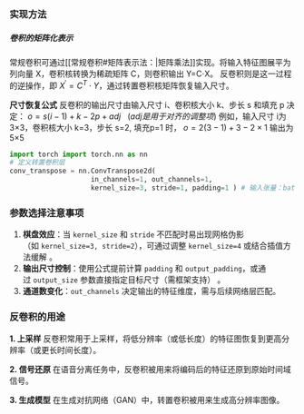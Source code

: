 
### **实现方法**

##### **卷积的矩阵化表示** 
常规卷积可通过[[常规卷积#矩阵表示法：|矩阵乘法]]实现。将输入特征图展平为列向量 X，卷积核转换为稀疏矩阵 C，则卷积输出 Y=C⋅X。
反卷积则是这一过程的逆操作，即 $X^′=C^T⋅Y$，通过转置卷积核矩阵恢复输入尺寸。

**尺寸恢复公式**
反卷积的输出尺寸由输入尺寸 i、卷积核大小 k、步长 s 和填充 p 决定：
$o=s(i−1)+k−2p+adj \ \ \ (adj 是用于对齐的调整项)$
例如，输入尺寸 i为 3×3，卷积核大小 k=3，步长 s=2, 填充p=1 时，
    $o=2(3-1)+3-2×1$ 输出为 5×5

```python
import torch import torch.nn as nn 
# 定义转置卷积层 
conv_transpose = nn.ConvTranspose2d( 
                    in_channels=1, out_channels=1, 
                    kernel_size=3, stride=1, padding=1 ) # 输入张量：batch_size=1
```
### **参数选择注意事项**
1. **棋盘效应**：当 `kernel_size` 和 `stride` 不匹配时易出现网格伪影（如 `kernel_size=3, stride=2`），可通过调整 `kernel_size=4` 或结合插值方法缓解 。
2. **输出尺寸控制**：使用公式提前计算 `padding` 和 `output_padding`，或通过 `output_size` 参数直接指定目标尺寸（需框架支持） 。
3. **通道数变化**：`out_channels` 决定输出的特征维度，需与后续网络层匹配。

### **反卷积的用途**
 **1. 上采样**
反卷积常用于上采样，将低分辨率（或低长度）的特征图恢复到更高分辨率（或更长时间长度）。

 **2. 信号还原**
在语音分离任务中，反卷积被用来将编码后的特征还原到原始时间域信号。

**3. 生成模型**
在生成对抗网络（GAN）中，转置卷积被用来生成高分辨率图像。